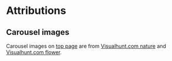 # Attributions

## Carousel images

Carousel images on [top page](index.html) are from [Visualhunt.com nature](https://visualhunt.com/photos/nature/) and 
[Visualhunt.com flower](https://visualhunt.com/photos/flower/).

